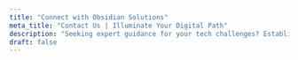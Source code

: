```yaml
---
title: "Connect with Obsidian Solutions"
meta_title: "Contact Us | Illuminate Your Digital Path"
description: "Seeking expert guidance for your tech challenges? Establish a connection and let us illuminate the way."
draft: false
---
```


